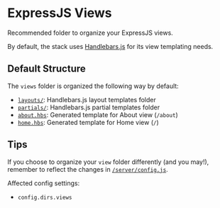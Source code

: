 # ExpressJS Views

Recommended folder to organize your ExpressJS views.

By default, the stack uses [Handlebars.js](https://github.com/wycats/handlebars.js/) for its view templating needs.

## Default Structure

The ```views``` folder is organized the following way by default:

* [```layouts/```](layouts/): Handlebars.js layout templates folder
* [```partials/```](partials/): Handlebars.js partial templates folder
* [```about.hbs```](about.hbs): Generated template for About view (```/about```)
* [```home.hbs```](home.hbs): Generated template for Home view (```/```)


## Tips
If you choose to organize your ```view``` folder differently (and you may!), 
remember to reflect the changes in [```/server/config.js```](../config.js).

Affected config settings:

* ```config.dirs.views```

